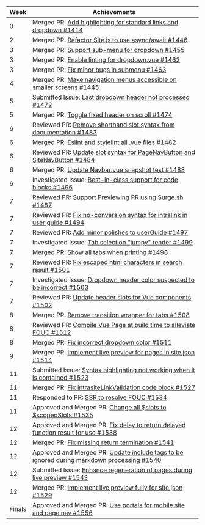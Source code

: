 Week | Achievements
---- | ------------
0 | Merged PR: [Add highlighting for standard links and dropdown #1414](https://github.com/MarkBind/markbind/pull/1414)
2 | Merged PR: [Refactor Site.js to use async/await #1446](https://github.com/MarkBind/markbind/pull/1446)
3 | Merged PR: [Support sub-menu for dropdown #1455](https://github.com/MarkBind/markbind/pull/1455)
3 | Merged PR: [Enable linting for dropdown.vue #1462](https://github.com/MarkBind/markbind/pull/1462)
3 | Merged PR: [Fix minor bugs in submenu #1463](https://github.com/MarkBind/markbind/pull/1463)
4 | Merged PR: [Make navigation menus accessible on smaller screens #1445](https://github.com/MarkBind/markbind/pull/1445)
5 | Submitted Issue: [Last dropdown header not processed #1472](https://github.com/MarkBind/markbind/issues/1472)
5 | Merged PR: [Toggle fixed header on scroll #1474](https://github.com/MarkBind/markbind/pull/1474)
6 | Reviewed PR: [Remove shorthand slot syntax from documentation #1483](https://github.com/MarkBind/markbind/pull/1483)
6 | Merged PR: [Eslint and stylelint all .vue files #1482](https://github.com/MarkBind/markbind/pull/1482)
6 | Reviewed PR: [Update slot syntax for PageNavButton and SiteNavButton #1484](https://github.com/MarkBind/markbind/pull/1484)
6 | Merged PR: [Update Navbar.vue snapshot test #1488](https://github.com/MarkBind/markbind/pull/1488)
6 | Investigated Issue: [Best-in-class support for code blocks #1496](https://github.com/MarkBind/markbind/issues/1496)
7 | Reviewed PR: [Support Previewing PR using Surge.sh #1487](https://github.com/MarkBind/markbind/pull/1487)
7 | Reviewed PR: [Fix no-conversion syntax for intralink in user guide #1494](https://github.com/MarkBind/markbind/pull/1494)
7 | Reviewed PR: [Add minor polishes to userGuide #1497](https://github.com/MarkBind/markbind/pull/1497)
7 | Investigated Issue: [Tab selection "jumpy" render #1499](https://github.com/MarkBind/markbind/issues/1499)
7 | Merged PR: [Show all tabs when printing #1498](https://github.com/MarkBind/markbind/pull/1498)
7 | Reviewed PR: [Fix escaped html characters in search result #1501](https://github.com/MarkBind/markbind/pull/1501)
7 | Investigated Issue: [Dropdown header color suspected to be incorrect #1503](https://github.com/MarkBind/markbind/issues/1503)
7 | Reviewed PR: [Update header slots for Vue components #1502](https://github.com/MarkBind/markbind/pull/1502)
8 | Merged PR: [Remove transition wrapper for tabs #1508](https://github.com/MarkBind/markbind/pull/1508)
8 | Reviewed PR: [Compile Vue Page at build time to alleviate FOUC #1512](https://github.com/MarkBind/markbind/pull/1512)
8 | Merged PR: [Fix incorrect dropdown color #1511](https://github.com/MarkBind/markbind/pull/1511)
9 | Merged PR: [Implement live preview for pages in site.json #1514](https://github.com/MarkBind/markbind/pull/1514)
11 | Submitted Issue: [Syntax highlighting not working when it is contained #1523](https://github.com/MarkBind/markbind/issues/1523)
11 | Merged PR: [Fix intrasiteLinkValidation code block #1527](https://github.com/MarkBind/markbind/pull/1527)
11 | Responded to PR: [SSR to resolve FOUC #1534](https://github.com/MarkBind/markbind/pull/1534)
11 | Approved and Merged PR: [Change all $slots to $scopedSlots #1535](https://github.com/MarkBind/markbind/pull/1535)
12 | Approved and Merged PR: [Fix delay to return delayed function result for use #1538](https://github.com/MarkBind/markbind/pull/1538)
12 | Merged PR: [Fix missing return termination #1541](https://github.com/MarkBind/markbind/pull/1541)
12 | Approved and Merged PR: [Update include tags to be ignored during markdown processing #1540](https://github.com/MarkBind/markbind/pull/1540)
12 | Submitted Issue: [Enhance regeneration of pages during live preview #1543](https://github.com/MarkBind/markbind/issues/1543)
12 | Merged PR: [Implement live preview fully for site.json #1529](https://github.com/MarkBind/markbind/pull/1529)
Finals | Approved and Merged PR: [Use portals for mobile site and page nav #1556](https://github.com/MarkBind/markbind/pull/1556)